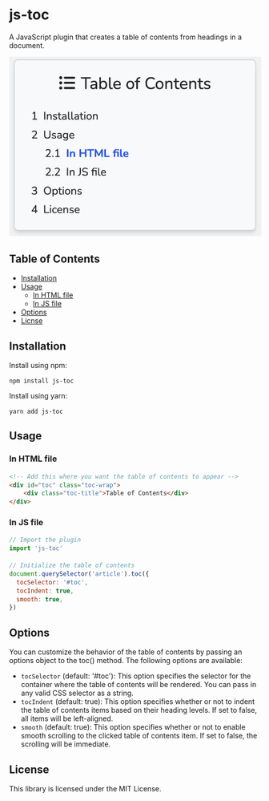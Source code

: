 js-toc
==========

A JavaScript plugin that creates a table of contents from headings in a document.

![js-toc](./screenshot.png)

## Table of Contents

- [Installation](#installation)
- [Usage](#usage)
    - [In HTML file](#in-html-file)
    - [In JS file](#in-js-file)
- [Options](#options)
- [Licnse](#license)

## Installation

Install using npm:
```
npm install js-toc
```

Install using yarn:
```
yarn add js-toc
```

## Usage

### In HTML file
```html
<!-- Add this where you want the table of contents to appear -->
<div id="toc" class="toc-wrap">
    <div class="toc-title">Table of Contents</div>
</div>
```

### In JS file
```js
// Import the plugin
import 'js-toc'

// Initialize the table of contents
document.querySelector('article').toc({
  tocSelector: '#toc',
  tocIndent: true,
  smooth: true,
})
```

## Options
You can customize the behavior of the table of contents by passing an options object to the toc() method. The following options are available:

- `tocSelector` (default: '#toc'): This option specifies the selector for the container where the table of contents will be rendered. You can pass in any valid CSS selector as a string.
- `tocIndent` (default: true): This option specifies whether or not to indent the table of contents items based on their heading levels. If set to false, all items will be left-aligned.
- `smooth` (default: true): This option specifies whether or not to enable smooth scrolling to the clicked table of contents item. If set to false, the scrolling will be immediate.

## License
This library is licensed under the MIT License.